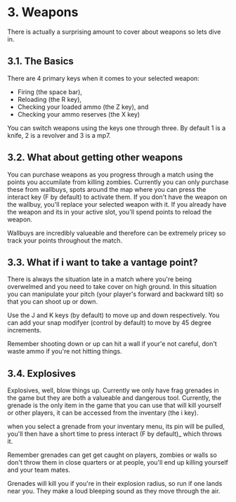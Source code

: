 # 3. Weapons
There is actually a surprising amount to cover about weapons so lets dive in.

## 3.1. The Basics
There are 4 primary keys when it comes to your selected weapon:

 - Firing (the space bar),
 - Reloading (the R key),
 - Checking your loaded ammo (the Z key), and
 - Checking your ammo reserves (the X key)


You can switch weapons using the keys one through three. 
By default 1 is a knife, 2 is a revolver and 3 is a mp7. 


## 3.2. What about getting other weapons
You can purchase weapons as you progress through a match using the points you accumilate from killing zombies. 
Currently you can only purchase these from wallbuys, spots around the map where you can press the interact key (F by default) to activate them. If you don't have the weapon on the wallbuy, you'll replace your selected weapon with it. If you already have the weapon and its in your active slot, you'll spend points to reload the weapon.

Wallbuys are incredibly valueable and therefore can be extremely pricey so track your points throughout the match.


## 3.3. What if i want to take a vantage point?
There is always the situation late in a match where you're being overwelmed and you need to take cover on high ground. In this situation you can manipulate your pitch (your player's forward and backward tilt) so that you can shoot up or down. 

Use the J and K keys (by default) to move up and down respectively. You can add your snap modifyer (control by default) to move by 45 degree increments.

Remember shooting down or up can hit a wall if your'e not careful, don't waste ammo if you're not hitting things.

## 3.4. Explosives
Explosives, well, blow things up. Currently we only have frag grenades in the game but they are both a valueable and dangerous tool. 
Currently, the grenade is  the only item in the game that you can use that will kill yourself or other players, it can be accessed from the inventary (the i key).

when you select a grenade from your inventary menu, its pin will be pulled, you'll then have a short time to press interact (F by default)_ which throws it. 

Remember grenades can get get caught on players, zombies or walls so don't throw them in close quarters or at people, you'll end up killing yourself and your team mates.

Grenades will kill you if you're in their explosion radius, so run if one lands near you. They make a loud bleeping sound as they move through the air.

